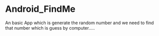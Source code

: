 # Android_FindMe
An basic App which is generate the random number and we need to find that number which is guess by computer.....
